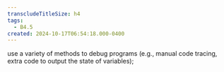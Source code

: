 ```yaml
---
transcludeTitleSize: h4
tags:
  - B4.5
created: 2024-10-17T06:54:18.000-0400
---
```

use a variety of methods to debug programs (e.g., manual code tracing, extra code to output the state of variables);